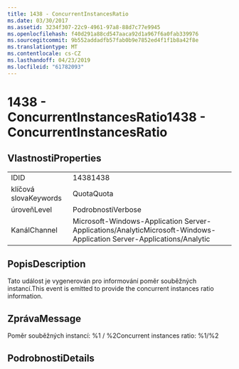 ```yaml
---
title: 1438 - ConcurrentInstancesRatio
ms.date: 03/30/2017
ms.assetid: 3234f307-22c9-4961-97a8-88d7c77e9945
ms.openlocfilehash: f40d291a88cd547aaca92d1a967f6a0fab339976
ms.sourcegitcommit: 9b552addadfb57fab0b9e7852ed4f1f1b8a42f8e
ms.translationtype: MT
ms.contentlocale: cs-CZ
ms.lasthandoff: 04/23/2019
ms.locfileid: "61782093"
---
```

# <a name="1438---concurrentinstancesratio"></a><span data-ttu-id="cd111-102">1438 - ConcurrentInstancesRatio</span><span class="sxs-lookup"><span data-stu-id="cd111-102">1438 - ConcurrentInstancesRatio</span></span>
## <a name="properties"></a><span data-ttu-id="cd111-103">Vlastnosti</span><span class="sxs-lookup"><span data-stu-id="cd111-103">Properties</span></span>  
  
|||  
|-|-|  
|<span data-ttu-id="cd111-104">ID</span><span class="sxs-lookup"><span data-stu-id="cd111-104">ID</span></span>|<span data-ttu-id="cd111-105">1438</span><span class="sxs-lookup"><span data-stu-id="cd111-105">1438</span></span>|  
|<span data-ttu-id="cd111-106">klíčová slova</span><span class="sxs-lookup"><span data-stu-id="cd111-106">Keywords</span></span>|<span data-ttu-id="cd111-107">Quota</span><span class="sxs-lookup"><span data-stu-id="cd111-107">Quota</span></span>|  
|<span data-ttu-id="cd111-108">úroveň</span><span class="sxs-lookup"><span data-stu-id="cd111-108">Level</span></span>|<span data-ttu-id="cd111-109">Podrobnosti</span><span class="sxs-lookup"><span data-stu-id="cd111-109">Verbose</span></span>|  
|<span data-ttu-id="cd111-110">Kanál</span><span class="sxs-lookup"><span data-stu-id="cd111-110">Channel</span></span>|<span data-ttu-id="cd111-111">Microsoft-Windows-Application Server-Applications/Analytic</span><span class="sxs-lookup"><span data-stu-id="cd111-111">Microsoft-Windows-Application Server-Applications/Analytic</span></span>|  
  
## <a name="description"></a><span data-ttu-id="cd111-112">Popis</span><span class="sxs-lookup"><span data-stu-id="cd111-112">Description</span></span>  
 <span data-ttu-id="cd111-113">Tato událost je vygenerován pro informování poměr souběžných instancí.</span><span class="sxs-lookup"><span data-stu-id="cd111-113">This event is emitted to provide the concurrent instances ratio information.</span></span>  
  
## <a name="message"></a><span data-ttu-id="cd111-114">Zpráva</span><span class="sxs-lookup"><span data-stu-id="cd111-114">Message</span></span>  
 <span data-ttu-id="cd111-115">Poměr souběžných instancí: %1 / %2</span><span class="sxs-lookup"><span data-stu-id="cd111-115">Concurrent instances ratio: %1/%2</span></span>  
  
## <a name="details"></a><span data-ttu-id="cd111-116">Podrobnosti</span><span class="sxs-lookup"><span data-stu-id="cd111-116">Details</span></span>
